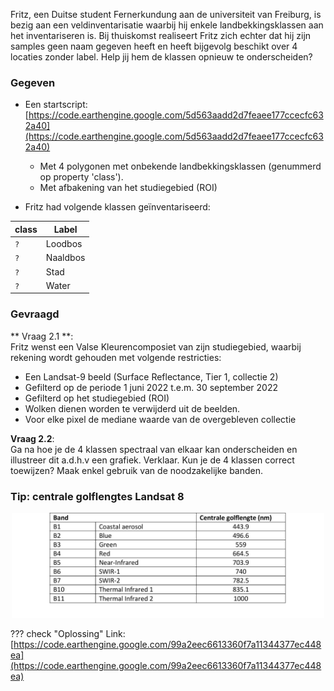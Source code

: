 Fritz, een Duitse student Fernerkundung  aan de universiteit van Freiburg, is bezig aan een veldinventarisatie waarbij hij enkele landbekkingsklassen aan het inventariseren is. Bij thuiskomst realiseert Fritz zich echter dat hij zijn samples geen naam gegeven heeft en heeft bijgevolg beschikt over 4 locaties zonder label. Help jij hem de klassen opnieuw te onderscheiden?

### Gegeven 

  * Een startscript: [https://code.earthengine.google.com/5d563aadd2d7feaee177ccecfc632a40](https://code.earthengine.google.com/5d563aadd2d7feaee177ccecfc632a40)
     - Met 4 polygonen met onbekende landbekkingsklassen (genummerd op property 'class').
     -	Met afbakening van het studiegebied (ROI)

  * Fritz had volgende klassen geïnventariseerd:  

| class       | Label                                |
| ----------- | ------------------------------------ |
| `?`         | Loodbos |
| `?`         | Naaldbos |
| `?`         | Stad |
| `?`         | Water |

### Gevraagd

** Vraag 2.1 **:  
Fritz wenst een Valse Kleurencomposiet van zijn studiegebied, waarbij rekening wordt gehouden met volgende restricties:    

  * Een Landsat-9 beeld (Surface Reflectance, Tier 1, collectie 2)  
  * Gefilterd op de periode 1 juni 2022 t.e.m. 30 september 2022  
  * Gefilterd op het studiegebied (ROI)  
  * Wolken dienen worden te verwijderd uit de beelden.  
  * Voor elke pixel de mediane waarde van de overgebleven collectie  

**Vraag 2.2**:  
Ga na hoe je de 4 klassen spectraal van elkaar kan onderscheiden en illustreer dit a.d.h.v een grafiek. Verklaar. Kun je de 4 klassen correct toewijzen? Maak enkel gebruik van de noodzakelijke banden.


### Tip: centrale golflengtes Landsat 8
<p align="center">
<img src="images/Landsat8_bands.jpg" width=500>  <br>
</p>


??? check "Oplossing"
    Link: [https://code.earthengine.google.com/99a2eec6613360f7a11344377ec448ea](https://code.earthengine.google.com/99a2eec6613360f7a11344377ec448ea)
